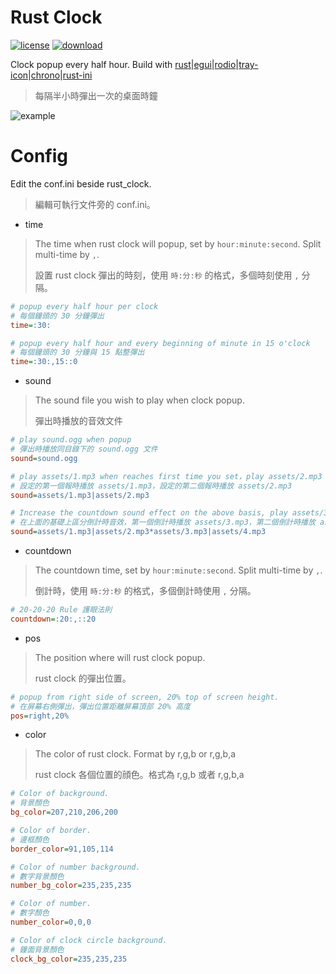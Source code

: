 # Rust Clock
[![license](https://img.shields.io/badge/license-MIT-red.svg)](https://github.com/hoothin/RustClock/releases) [![download](https://img.shields.io/github/downloads/hoothin/RustClock/total)](https://github.com/hoothin/RustClock/releases)

Clock popup every half hour. Build with [rust](https://github.com/rust-lang/rust)|[egui](https://github.com/emilk/egui/)|[rodio](https://github.com/RustAudio/rodio)|[tray-icon](https://github.com/tauri-apps/tray-icon)|[chrono](https://github.com/chronotope/chrono)|[rust-ini](https://github.com/zonyitoo/rust-ini)
> 每隔半小時彈出一次的桌面時鐘

![example](pic.gif)
# Config
Edit the conf.ini beside rust_clock.
> 編輯可執行文件旁的 conf.ini。
+ time
> The time when rust clock will popup, set by `hour:minute:second`. Split multi-time by `,`.
> 
> 設置 rust clock 彈出的時刻，使用 `時:分:秒` 的格式，多個時刻使用 `,` 分隔。
``` ini
# popup every half hour per clock
# 每個鐘頭的 30 分鐘彈出
time=:30:
```
``` ini
# popup every half hour and every beginning of minute in 15 o'clock
# 每個鐘頭的 30 分鐘與 15 點整彈出
time=:30:,15::0
```
+ sound
> The sound file you wish to play when clock popup.
>
> 彈出時播放的音效文件
``` ini
# play sound.ogg when popup
# 彈出時播放同目錄下的 sound.ogg 文件
sound=sound.ogg
```
``` ini
# play assets/1.mp3 when reaches first time you set，play assets/2.mp3 when reaches second time you set.
# 設定的第一個報時播放 assets/1.mp3，設定的第二個報時播放 assets/2.mp3
sound=assets/1.mp3|assets/2.mp3
```
``` ini
# Increase the countdown sound effect on the above basis, play assets/3.mp3 when reaches first countdown you set，play assets/4.mp3 when reaches second countdown you set.
# 在上面的基礎上區分倒計時音效，第一個倒計時播放 assets/3.mp3，第二個倒計時播放 assets/4.mp3
sound=assets/1.mp3|assets/2.mp3*assets/3.mp3|assets/4.mp3
```
+ countdown
> The countdown time, set by `hour:minute:second`. Split multi-time by `,`.
>
> 倒計時，使用 `時:分:秒` 的格式，多個倒計時使用 `,` 分隔。
``` ini
# 20-20-20 Rule 護眼法則
countdown=:20:,::20
```
+ pos
> The position where will rust clock popup.
>
> rust clock 的彈出位置。
``` ini
# popup from right side of screen, 20% top of screen height.
# 在屏幕右側彈出，彈出位置距離屏幕頂部 20% 高度
pos=right,20%
```
+ color
> The color of rust clock. Format by r,g,b or r,g,b,a
>
> rust clock 各個位置的顔色。格式為 r,g,b 或者 r,g,b,a
``` ini
# Color of background.
# 背景顏色
bg_color=207,210,206,200

# Color of border.
# 邊框顏色
border_color=91,105,114

# Color of number background.
# 數字背景顏色
number_bg_color=235,235,235

# Color of number.
# 數字顏色
number_color=0,0,0

# Color of clock circle background.
# 鐘面背景顏色
clock_bg_color=235,235,235
```
